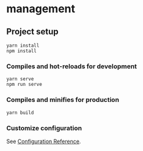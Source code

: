 # management

## Project setup
```
yarn install
npm install
```

### Compiles and hot-reloads for development
```
yarn serve
npm run serve
```

### Compiles and minifies for production
```
yarn build
```

### Customize configuration
See [Configuration Reference](https://cli.vuejs.org/config/).
